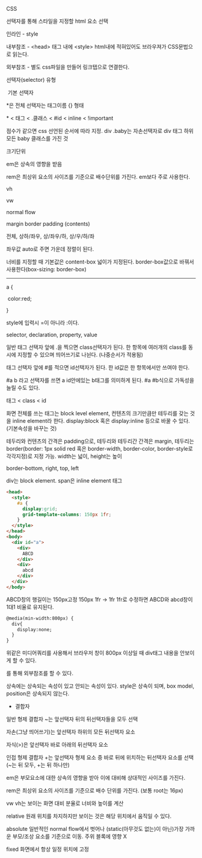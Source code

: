 CSS

선택자를 통해 스타일을 지정할 html 요소 선택

인라인 - style

내부참조 - \<head> 태그 내에 <style\> html내에 적혀있어도 브라우져가 CSS문법으로 읽는다.

외부참조 - 별도 css파일을 만들어 링크탭으로 연결한다.



선택자(selector) 유형

​	기본 선택자

*은 전체 선택자는 태그이름 {} 형태

\* < 태그 < .클래스 < #id < inline < !important

점수가 같으면 css 선언된 순서에 따라 지정. div .baby는 자손선택자로 div 태그 하위 모든 baby 클래스를 가진 것





크기단위

em은 상속의 영향을 받음

rem은 최상위 요소의 사이즈를 기준으로 배수단위를 가진다. em보다 주로 사용한다.

vh

vw



normal flow

margin border padding (contents)

전체, 상하/좌우, 상/좌우/하, 상/우/하/좌

좌우값 auto로 주면 가운데 정렬이 된다.

너비를 지정할 때 기본값은 content-box 넓이가 지정된다. border-box값으로 바꿔서 사용한다(box-sizing: border-box)



-------

a {

​	color:red;

}



style에 입력시 =이 아니라 :이다.

selector, declaration, property, value



일반 태그 선택자 앞에 .을 찍으면 class선택자가 된다. 한 항목에 여러개의 class를 동시에 지정할 수 있으며 띄어쓰기로 나뉜다. (나중순서가 적용됨)

태그 선택자 앞에 #를 적으면 id선택자가 된다. 한 id값은 한 항목에서만 쓰여야 한다.

#a b 라고 선택자를 쓰면 a id안에있는 b태그를 의미하게 된다. #a #b식으로 가독성을 늘릴 수도 있다.

태그 < class < id



화면 전체를 쓰는 태그는 block level element, 컨텐츠의 크기만큼만 테두리를 갖는 것을 inline element라 한다. display:block 혹은 display:inline 등으로 바꿀 수 있다.(기본속성을 바꾸는 것)

테두리와 컨텐츠의 간격은 padding으로, 테두리와 테두리간 간격은 margin, 테두리는 border(border: 1px solid red 혹은 border-width, border-color, border-style로 각각지정)로 지정 가능. width는 넓이, height는 높이

border-bottom, right, top, left



div는 block element. span은 inline element 태그

```html
<head>
  <style>
	#a {
      display:grid;
      grid-template-columns: 150px 1fr;  
    }
  </style>
</head>
<body>
  <div id="a">
    <div>
      ABCD
    </div>
    <div>
      abcd
    </div>
  </div>
</body>

```

ABCD창의 행길이는 150px고정 150px 1fr -> 1fr 1fr로 수정하면 ABCD와 abcd창이 1대1 비율로 유지된다.



```html
@media(min-width:800px) {
  div{
    display:none;
  }
}
```

위같은 미디어쿼리를 사용해서 브라우저 창이 800px 이상일 때 div태그 내용을 안보이게 할 수 있다.



<link rel="stylesheet" href="a.css"\>

를 통해 외부참조를 할 수 있다.



상속에는 상속되는 속성이 있고 안되는 속성이 있다. style은 상속이 되며, box model, position은 상속되지 않는다.

- 결합자

일반 형제 결합자 ~는 앞선택자 뒤의 뒤선택자들을 모두 선택

자손(그냥 띄어쓰기)는 앞선택자 하위의 모든 뒤선택자 요소

자식(>)은 앞선택자 바로 아래의 뒤선택자 요소

인접 형제 결합자 +는 앞선택자 형제 요소 중 바로 뒤에 위치하는 뒤선택자 요소를 선택(~는 뒤 모두, +는 뒤 하나만)





em은 부모요소에 대한 상속의 영향을 받아 이에 대비해 상대적인 사이즈를 가진다.

rem은 최상위 요소의 사이즈를 기준으로 배수 단위를 가진다. (보통 root는 16px)

vw vh는 보이는 화면 대비 분율로 너비와 높이를 계산



relative 원래 위치를 차지하지만 보이는 것은 해당 위치에서 움직일 수 있다.

absolute 일반적인 normal flow에서 벗어나 (static(아무것도 없는)이 아닌)가장 가까운 부모/조상 요소를 기준으로 이동. 주위 블록에 영향 X

fixed 화면에서 항상 일정 위치에 고정
